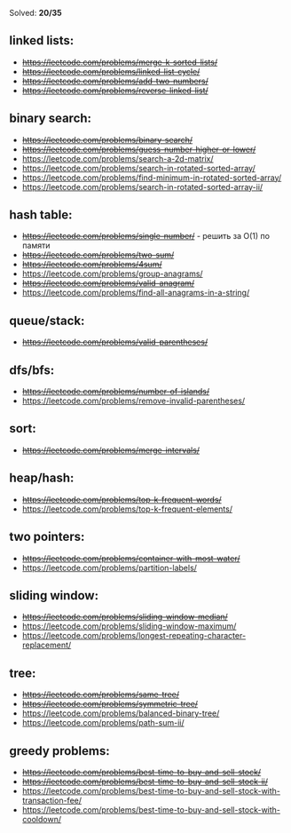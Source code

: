 
Solved: **20/35**

## linked lists:
* ~~https://leetcode.com/problems/merge-k-sorted-lists/~~
* ~~https://leetcode.com/problems/linked-list-cycle/~~
* ~~https://leetcode.com/problems/add-two-numbers/~~
* ~~https://leetcode.com/problems/reverse-linked-list/~~

## binary search:
* ~~https://leetcode.com/problems/binary-search/~~
* ~~https://leetcode.com/problems/guess-number-higher-or-lower/~~
* https://leetcode.com/problems/search-a-2d-matrix/
* https://leetcode.com/problems/search-in-rotated-sorted-array/
* https://leetcode.com/problems/find-minimum-in-rotated-sorted-array/
* https://leetcode.com/problems/search-in-rotated-sorted-array-ii/

## hash table:
* ~~https://leetcode.com/problems/single-number/~~ - решить за O(1) по памяти
* ~~https://leetcode.com/problems/two-sum/~~
* ~~https://leetcode.com/problems/4sum/~~
* https://leetcode.com/problems/group-anagrams/
* ~~https://leetcode.com/problems/valid-anagram/~~
* https://leetcode.com/problems/find-all-anagrams-in-a-string/

## queue/stack:
* ~~https://leetcode.com/problems/valid-parentheses/~~

## dfs/bfs:
* ~~https://leetcode.com/problems/number-of-islands/~~
* https://leetcode.com/problems/remove-invalid-parentheses/

## sort:
* ~~https://leetcode.com/problems/merge-intervals/~~

## heap/hash:
* ~~https://leetcode.com/problems/top-k-frequent-words/~~
* https://leetcode.com/problems/top-k-frequent-elements/

## two pointers:
* ~~https://leetcode.com/problems/container-with-most-water/~~
* https://leetcode.com/problems/partition-labels/

## sliding window:
* ~~https://leetcode.com/problems/sliding-window-median/~~
* https://leetcode.com/problems/sliding-window-maximum/
* https://leetcode.com/problems/longest-repeating-character-replacement/

## tree:
* ~~https://leetcode.com/problems/same-tree/~~
* ~~https://leetcode.com/problems/symmetric-tree/~~
* https://leetcode.com/problems/balanced-binary-tree/
* https://leetcode.com/problems/path-sum-ii/

## greedy problems:
* ~~https://leetcode.com/problems/best-time-to-buy-and-sell-stock/~~
* ~~https://leetcode.com/problems/best-time-to-buy-and-sell-stock-ii/~~
* https://leetcode.com/problems/best-time-to-buy-and-sell-stock-with-transaction-fee/
* https://leetcode.com/problems/best-time-to-buy-and-sell-stock-with-cooldown/
